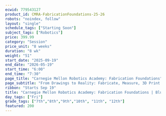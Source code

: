 ```yaml
---
ecwid: 779543127
product_id: CMRA-FabricationFoundations-25-26
robots: "noindex, follow"
layout: "single"
schedule_tags: ["Starting Soon"]
subject_tags: ["Robotics"]
price: 399.99
category: "Session"
price_unit: "8 weeks"
duration: "8 wk"
weight: "51"
start_date: "2025-09-19"
end_date: "2026-05-19"
start_time: "6:00"
end_time: "7:30"
page_title: "Carnegie Mellon Robotics Academy: Fabrication Foundations"
page_subtitle: "From Drawings to Reality: Fabricate, Measure, 3D Print!"
ribbon: "Starts Sep 19"
title: "Carnegie Mellon Robotics Academy: Fabrication Foundations | Blue Ridge Boost"
day_tags: ["Fri"]
grade_tags: ["7th","8th","9th","10th", "11th", "12th"]
featured: 200
---
```

